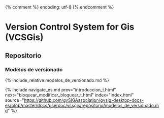 {% comment %} encoding: utf-8 {% endcomment %}

# Version Control System for Gis (VCSGis)

## Repositorio

### Modelos de versionado

{% include_relative modelos_de_versionado.md %}
 

{% include navigate_es.md prev="introduccion_t.html" next="bloquear_modificar_bloquear_t.html" index="index.html" source="https://github.com/gvSIGAssociation/gvsig-desktop-docs-es/blob/master/docs/userdoc/vcsgis/repositorio/modelos_de_versionado.md" %}


